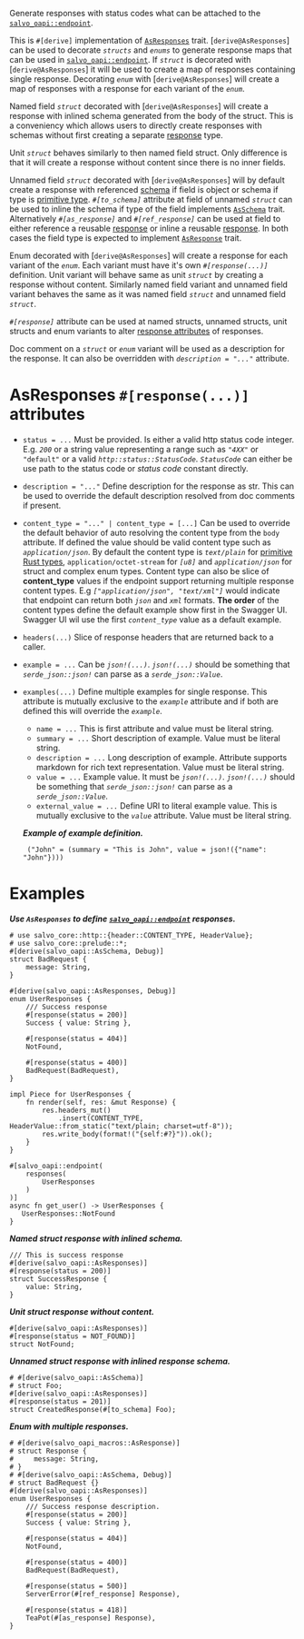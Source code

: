 Generate responses with status codes what
can be attached to the [`salvo_oapi::endpoint`][path_as_responses].

This is `#[derive]` implementation of [`AsResponses`][as_responses] trait. [`derive@AsResponses`]
can be used to decorate _`structs`_ and _`enums`_ to generate response maps that can be used in
[`salvo_oapi::endpoint`][path_as_responses]. If _`struct`_ is decorated with [`derive@AsResponses`] it will be
used to create a map of responses containing single response. Decorating _`enum`_ with
[`derive@AsResponses`] will create a map of responses with a response for each variant of the _`enum`_.

Named field _`struct`_ decorated with [`derive@AsResponses`] will create a response with inlined schema
generated from the body of the struct. This is a conveniency which allows users to directly
create responses with schemas without first creating a separate [response][as_response] type.

Unit _`struct`_ behaves similarly to then named field struct. Only difference is that it will create
a response without content since there is no inner fields.

Unnamed field _`struct`_ decorated with [`derive@AsResponses`] will by default create a response with
referenced [schema][to_schema] if field is object or schema if type is [primitive
type][primitive]. _`#[to_schema]`_ attribute at field of unnamed _`struct`_ can be used to inline
the schema if type of the field implements [`AsSchema`][to_schema] trait. Alternatively
_`#[as_response]`_ and _`#[ref_response]`_ can be used at field to either reference a reusable
[response][as_response] or inline a reusable [response][as_response]. In both cases the field
type is expected to implement [`AsResponse`][as_response] trait.


Enum decorated with [`derive@AsResponses`] will create a response for each variant of the _`enum`_.
Each variant must have it's own _`#[response(...)]`_ definition. Unit variant will behave same
as unit _`struct`_ by creating a response without content. Similarly named field variant and
unnamed field variant behaves the same as it was named field _`struct`_ and unnamed field
_`struct`_.

_`#[response]`_ attribute can be used at named structs, unnamed structs, unit structs and enum
variants to alter [response attributes](#intoresponses-response-attributes) of responses.

Doc comment on a _`struct`_ or _`enum`_ variant will be used as a description for the response.
It can also be overridden with _`description = "..."`_ attribute.

# AsResponses `#[response(...)]` attributes

* `status = ...` Must be provided. Is either a valid http status code integer. E.g. _`200`_ or a
  string value representing a range such as _`"4XX"`_ or `"default"` or a valid _`http::status::StatusCode`_.
  _`StatusCode`_ can either be use path to the status code or _status code_ constant directly.

* `description = "..."` Define description for the response as str. This can be used to
  override the default description resolved from doc comments if present.

* `content_type = "..." | content_type = [...]` Can be used to override the default behavior of auto resolving the content type
  from the `body` attribute. If defined the value should be valid content type such as
  _`application/json`_. By default the content type is _`text/plain`_ for
  [primitive Rust types][primitive], `application/octet-stream` for _`[u8]`_ and
  _`application/json`_ for struct and complex enum types.
  Content type can also be slice of **content_type** values if the endpoint support returning multiple
 response content types. E.g _`["application/json", "text/xml"]`_ would indicate that endpoint can return both
 _`json`_ and _`xml`_ formats. **The order** of the content types define the default example show first in
 the Swagger UI. Swagger UI wil use the first _`content_type`_ value as a default example.

* `headers(...)` Slice of response headers that are returned back to a caller.

* `example = ...` Can be _`json!(...)`_. _`json!(...)`_ should be something that
  _`serde_json::json!`_ can parse as a _`serde_json::Value`_.

* `examples(...)` Define multiple examples for single response. This attribute is mutually
  exclusive to the _`example`_ attribute and if both are defined this will override the _`example`_.
    * `name = ...` This is first attribute and value must be literal string.
    * `summary = ...` Short description of example. Value must be literal string.
    * `description = ...` Long description of example. Attribute supports markdown for rich text
      representation. Value must be literal string.
    * `value = ...` Example value. It must be _`json!(...)`_. _`json!(...)`_ should be something that
      _`serde_json::json!`_ can parse as a _`serde_json::Value`_.
    * `external_value = ...` Define URI to literal example value. This is mutually exclusive to
      the _`value`_ attribute. Value must be literal string.

     _**Example of example definition.**_
    ```text
     ("John" = (summary = "This is John", value = json!({"name": "John"})))
    ```

# Examples

_**Use `AsResponses` to define [`salvo_oapi::endpoint`][path] responses.**_
```
# use salvo_core::http::{header::CONTENT_TYPE, HeaderValue};
# use salvo_core::prelude::*;
#[derive(salvo_oapi::AsSchema, Debug)]
struct BadRequest {
    message: String,
}

#[derive(salvo_oapi::AsResponses, Debug)]
enum UserResponses {
    /// Success response
    #[response(status = 200)]
    Success { value: String },

    #[response(status = 404)]
    NotFound,

    #[response(status = 400)]
    BadRequest(BadRequest),
}

impl Piece for UserResponses {
    fn render(self, res: &mut Response) {
        res.headers_mut()
            .insert(CONTENT_TYPE, HeaderValue::from_static("text/plain; charset=utf-8"));
        res.write_body(format!("{self:#?}")).ok();
    }
}

#[salvo_oapi::endpoint(
    responses(
        UserResponses
    )
)]
async fn get_user() -> UserResponses {
   UserResponses::NotFound
}
```
_**Named struct response with inlined schema.**_
```
/// This is success response
#[derive(salvo_oapi::AsResponses)]
#[response(status = 200)]
struct SuccessResponse {
    value: String,
}
```

_**Unit struct response without content.**_
```
#[derive(salvo_oapi::AsResponses)]
#[response(status = NOT_FOUND)]
struct NotFound;
```

_**Unnamed struct response with inlined response schema.**_
```
# #[derive(salvo_oapi::AsSchema)]
# struct Foo;
#[derive(salvo_oapi::AsResponses)]
#[response(status = 201)]
struct CreatedResponse(#[to_schema] Foo);
```

_**Enum with multiple responses.**_
```
# #[derive(salvo_oapi_macros::AsResponse)]
# struct Response {
#     message: String,
# }
# #[derive(salvo_oapi::AsSchema, Debug)]
# struct BadRequest {}
#[derive(salvo_oapi::AsResponses)]
enum UserResponses {
    /// Success response description.
    #[response(status = 200)]
    Success { value: String },

    #[response(status = 404)]
    NotFound,

    #[response(status = 400)]
    BadRequest(BadRequest),

    #[response(status = 500)]
    ServerError(#[ref_response] Response),

    #[response(status = 418)]
    TeaPot(#[as_response] Response),
}
```

[as_responses]: trait.AsResponses.html
[to_schema]: trait.AsSchema.html
[as_response]: trait.AsResponse.html
[path_as_responses]: attr.path.html#responses-from-intoresponses
[primitive]: https://doc.rust-lang.org/std/primitive/index.html
[path]: macro@crate::path